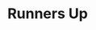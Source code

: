 ---
title: Runners Up
backgroundColor: mandy
titleColor: perano-2
ellipseColor: festival-2
image: "/images/bird2.png"
---